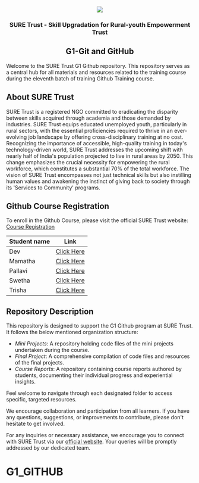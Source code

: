 <!-- PROJECT LOGO -->
<br />

<div align="center">
   <img src='https://user-images.githubusercontent.com/73131499/166115643-d3187f47-d38f-41b2-ae42-5ecbbc60de14.png' />


<h3 align="center">SURE Trust - Skill Upgradation for Rural-youth Empowerment Trust</h3>
  <h2>  G1-Git and GitHub </h2>
</div>

Welcome to the SURE Trust G1 Github repository. This repository serves as a central hub for all materials and resources related to the training course during the eleventh batch of training Github Training course.

## About SURE Trust

SURE Trust is a registered NGO committed to eradicating the disparity between skills acquired through academia and those demanded by industries. SURE Trust equips educated unemployed youth, particularly in rural sectors, with the essential proficiencies required to thrive in an ever-evolving job landscape by offering cross-disciplinary training at no cost. Recognizing the importance of accessible, high-quality training in today's technology-driven world, SURE Trust addresses the upcoming shift with nearly half of India's population projected to live in rural areas by 2050. This change emphasizes the crucial necessity for empowering the rural workforce, which constitutes a substantial 70% of the total workforce. The vision of SURE Trust encompasses not just technical skills but also instilling human values and awakening the instinct of giving back to society through its 'Services to Community' programs. 

## Github Course Registration

To enroll in the Github Course, please visit the official SURE Trust website: [Course Registration](https://suretrustforruralyouth.com/courses/65)

|Student name | Link |
|-------------|------|
|Dev|[Click Here](https://github.com/sure-trust/G1_Git_and_GitHub/blob/main/Course%20Report/Dev_Chadha.md)|
|Mamatha|[Click Here](https://github.com/sure-trust/G1_Git_and_GitHub/blob/main/Course%20Report/Mamatha_Reddy.md)|
|Pallavi|[Click Here](https://github.com/sure-trust/G1_Git_and_GitHub/blob/main/Course%20Report/Pallavi.md)|
|Swetha|[Click Here](https://github.com/sure-trust/G1_Git_and_GitHub/blob/main/Course%20Report/Palla_Swetha.md)|
|Trisha|[Click Here](https://github.com/sure-trust/G1_Git_and_GitHub/blob/main/Course%20Report/Trisha%20S.md)|

## Repository Description

This repository is designed to support the G1 Github program at SURE Trust. It follows the below mentioned organization structure:

- *Mini Projects*: A repository holding code files of the mini projects undertaken during the course.
- *Final Project*: A comprehensive compilation of code files and resources of the final projects.
- *Course Reports*: A repository containing course reports authored by students, documenting their individual progress and experiential insights.

Feel welcome to navigate through each designated folder to access specific, targeted resources. 

We encourage collaboration and participation from all learners. If you have any questions, suggestions, or improvements to contribute, please don't hesitate to get involved.

For any inquiries or necessary assistance, we encourage you to connect with SURE Trust via our [official website](https://suretrustforruralyouth.com/). Your queries will be promptly addressed by our dedicated team.
# G1_GITHUB
